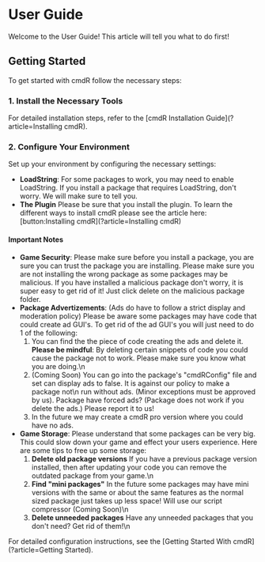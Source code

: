# User Guide

Welcome to the User Guide! This article will tell you what to do first!

## Getting Started

To get started with cmdR follow the necessary steps:

### 1. Install the Necessary Tools

For detailed installation steps, refer to the [cmdR Installation Guide](?article=Installing cmdR).

### 2. Configure Your Environment

Set up your environment by configuring the necessary settings:

- **LoadString**: For some packages to work, you may need to enable LoadString. If you install a package that requires LoadString, don't worry. We will make sure to tell you.
- **The Plugin** Please be sure that you install the plugin. To learn the different ways to install cmdR please see the article here: [button:Installing cmdR](?article=Installing cmdR)
#### Important Notes
- **Game Security**: Please make sure before you install a package, you are sure you can trust the package you are installing. Please make sure you are not installing the wrong package as some packages may be malicious. If you have installed a malicious package don't worry, it is super easy to get rid of it! Just click delete on the malicious package folder.
- **Package Advertizements**: (Ads do have to follow a strict display and moderation policy) Please be aware some packages may have code that could create ad GUI's. To get rid of the ad GUI's you will just need to do 1 of the following:
  1. You can find the the piece of code creating the ads and delete it. **Please be mindful**: By deleting certain snippets of code you could cause the package not to work. Please make sure you know what you are doing.\n
  2. (Coming Soon) You can go into the package's "cmdRConfig" file and set can display ads to false. It is against our policy to make a package not\n run without ads. (Minor exceptions must be approved by us). Package have forced ads? (Package does not work if you delete the ads.) Please report it to us!
  3. In the future we may create a cmdR pro version where you could have no ads.
- **Game Storage**: Please understand that some packages can be very big. This could slow down your game and effect your users experience. Here are some tips to free up some storage:
  1. **Delete old package versions** If you have a previous package version installed, then after updating your code you can remove the outdated package from your game.\n
  2. **Find "mini packages"** In the future some packages may have mini versions with the same or about the same features as the normal sized package just takes up less space! Will use our script compressor (Coming Soon)\n
  3. **Delete unneeded packages** Have any unneeded packages that you don't need? Get rid of them!\n

For detailed configuration instructions, see the [Getting Started With cmdR](?article=Getting Started).
